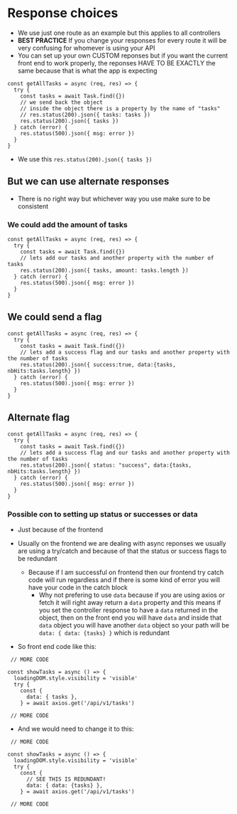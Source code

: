 # Response choices
* We use just one route as an example but this applies to all controllers
* **BEST PRACTICE** If you change your responses for every route it will be very confusing for whomever is using your API
* You can set up your own CUSTOM reponses but if you want the current front end to work properly, the reponses HAVE TO BE EXACTLY the same because that is what the app is expecting
```
const getAllTasks = async (req, res) => {
  try {
    const tasks = await Task.find({})
    // we send back the object
    // inside the object there is a property by the name of "tasks"
    // res.status(200).json({ tasks: tasks })
    res.status(200).json({ tasks })
  } catch (error) {
    res.status(500).json({ msg: error })
  }
}
```

* We use this `res.status(200).json({ tasks })`

## But we can use alternate responses
* There is no right way but whichever way you use make sure to be consistent

### We could add the amount of tasks
```
const getAllTasks = async (req, res) => {
  try {
    const tasks = await Task.find({})
    // lets add our tasks and another property with the number of tasks
    res.status(200).json({ tasks, amount: tasks.length })
  } catch (error) {
    res.status(500).json({ msg: error })
  }
}
```

## We could send a flag
```
const getAllTasks = async (req, res) => {
  try {
    const tasks = await Task.find({})
    // lets add a success flag and our tasks and another property with the number of tasks
    res.status(200).json({ success:true, data:{tasks, nbHits:tasks.length} })
  } catch (error) {
    res.status(500).json({ msg: error })
  }
}
```

## Alternate flag

```
const getAllTasks = async (req, res) => {
  try {
    const tasks = await Task.find({})
    // lets add a success flag and our tasks and another property with the number of tasks
    res.status(200).json({ status: "success", data:{tasks, nbHits:tasks.length} })
  } catch (error) {
    res.status(500).json({ msg: error })
  }
}
```

### Possible con to setting up status or successes or data
* Just because of the frontend
* Usually on the frontend we are dealing with async reponses we usually are using a try/catch and because of that the status or success flags to be redundant
  * Because if I am successful on frontend then our frontend try catch code will run regardless and if there is some kind of error you will have your code in the catch block
    * Why not prefering to use `data` because if you are using axios or fetch it will right away return a `data` property and this means if you set the controller response to have a `data` returned in the object, then on the front end you will have `data` and inside that `data` object you will have another `data` object so your path will be `data: { data: {tasks} }` which is redundant

* So front end code like this:

```
 // MORE CODE

const showTasks = async () => {
  loadingDOM.style.visibility = 'visible'
  try {
    const {
      data: { tasks },
    } = await axios.get('/api/v1/tasks')
 
 // MORE CODE
```

* And we would need to change it to this:

```
 // MORE CODE

const showTasks = async () => {
  loadingDOM.style.visibility = 'visible'
  try {
    const {
      // SEE THIS IS REDUNDANT!
      data: { data: {tasks} },
    } = await axios.get('/api/v1/tasks')
 
 // MORE CODE
```
